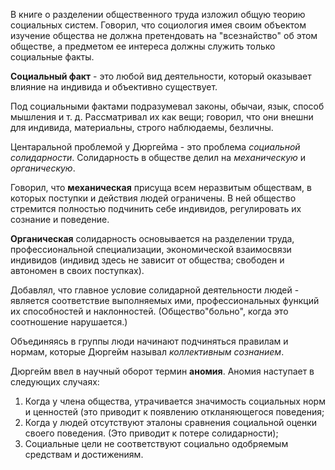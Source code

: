 В книге о разделении общественного труда изложил общую теорию социальных систем. Говорил, что социология имея своим объектом изучение общества не должна претендовать на "всезнайство" об этом обществе, а предметом ее интереса должны служить только социальные факты.

**Социальный факт** - это любой вид деятельности, который оказывает влияние на индивида и объективно существует.

Под социальными фактами подразумевал законы, обычаи, язык, способ мышления и т. д. Рассматривал их как вещи; говорил, что они внешни для индивида, материальны, строго наблюдаемы, безличны.

Центаральной проблемой у Дюргейма - это проблема *социальной солидарности*. Солидарность в обществе делил на *механическую* и *органическую*. 

Говорил, что **механическая** присуща всем неразвитым обществам, в которых поступки и действия людей ограничены. В ней общество стремится полностью подчинить себе индивидов, регулировать их сознание и поведение.

 **Органическая** солидарность основывается на разделении труда, профессиональной специализации, экономической взаимосвязи индивидов (индивид здесь не зависит от общества; свободен и автономен в своих поступках).
 
Добавлял, что главное условие солидарной деятельности людей - является соответствие выполняемых ими, профессиональных функций их способностей и наклонностей. (Общество"больно", когда это соотношение нарушается.)

Объединяясь в группы люди начинают подчиняться правилам и нормам, которые Дюргейм называл *коллективным сознанием*.

Дюргейм ввел в научный оборот термин **аномия**. Аномия наступает в следующих случаях:
1. Когда у члена общества, утрачивается значимость социальных норм и ценностей (это приводит к появлению откланяющегося поведения; 
2. Когда у людей отсутствуют эталоны сравнения социальной оценки своего поведения. (Это приводит к потере солидарности);
3. Социальные цели не соответствуют социально одобряемым средствам и достижениям.

